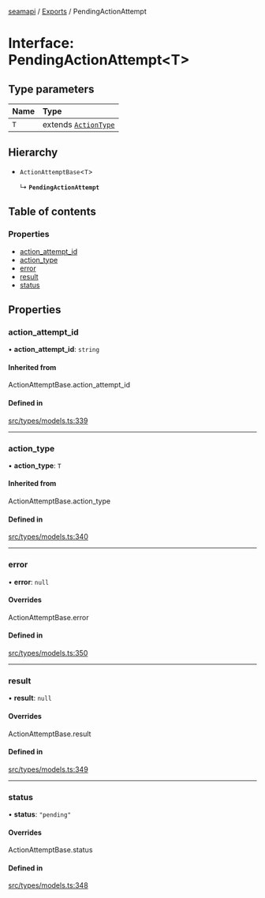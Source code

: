 [seamapi](../README.md) / [Exports](../modules.md) / PendingActionAttempt

# Interface: PendingActionAttempt<T\>

## Type parameters

| Name | Type |
| :------ | :------ |
| `T` | extends [`ActionType`](../modules.md#actiontype) |

## Hierarchy

- `ActionAttemptBase`<`T`\>

  ↳ **`PendingActionAttempt`**

## Table of contents

### Properties

- [action\_attempt\_id](PendingActionAttempt.md#action_attempt_id)
- [action\_type](PendingActionAttempt.md#action_type)
- [error](PendingActionAttempt.md#error)
- [result](PendingActionAttempt.md#result)
- [status](PendingActionAttempt.md#status)

## Properties

### action\_attempt\_id

• **action\_attempt\_id**: `string`

#### Inherited from

ActionAttemptBase.action\_attempt\_id

#### Defined in

[src/types/models.ts:339](https://github.com/seamapi/javascript/blob/main/src/types/models.ts#L339)

___

### action\_type

• **action\_type**: `T`

#### Inherited from

ActionAttemptBase.action\_type

#### Defined in

[src/types/models.ts:340](https://github.com/seamapi/javascript/blob/main/src/types/models.ts#L340)

___

### error

• **error**: ``null``

#### Overrides

ActionAttemptBase.error

#### Defined in

[src/types/models.ts:350](https://github.com/seamapi/javascript/blob/main/src/types/models.ts#L350)

___

### result

• **result**: ``null``

#### Overrides

ActionAttemptBase.result

#### Defined in

[src/types/models.ts:349](https://github.com/seamapi/javascript/blob/main/src/types/models.ts#L349)

___

### status

• **status**: ``"pending"``

#### Overrides

ActionAttemptBase.status

#### Defined in

[src/types/models.ts:348](https://github.com/seamapi/javascript/blob/main/src/types/models.ts#L348)
